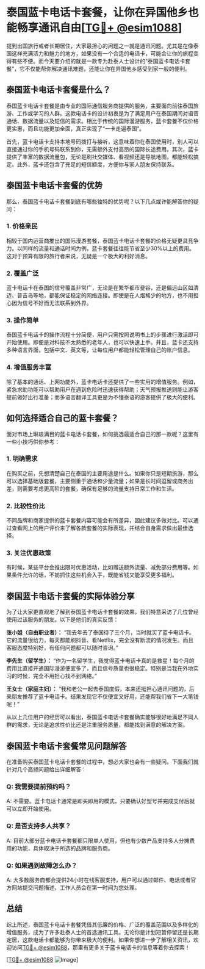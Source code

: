 # 泰国蓝卡电话卡套餐，让你在异国他乡也能畅享通讯自由[[TG💪+ @esim1088](https://t.me/s/esim1088)]

提到出国旅行或者长期居住，大家最担心的问题之一就是通讯问题。尤其是在像泰国这样充满活力和魅力的地方，如果没有一个合适的电话卡，可能会让你的旅程变得有些不便。而今天要介绍的就是一款专为赴泰人士设计的“泰国蓝卡电话卡套餐”，它不仅能帮你解决通讯难题，还能让你在异国他乡感受到家一般的便利。

## 泰国蓝卡电话卡套餐是什么？

泰国蓝卡电话卡套餐是由专业的国际通信服务商提供的服务，主要面向前往泰国旅游、工作或学习的人群。这款电话卡的设计初衷是为了满足用户在泰国期间对语音通话、数据流量以及短信的需求。相比于传统的国际漫游服务，蓝卡套餐不仅价格更实惠，而且功能更加全面，真正实现了“一卡走遍泰国”。

首先，蓝卡电话卡支持本地号码拨打与接听，这意味着你在泰国使用时，别人可以直接通过你的手机号码联系到你，无需额外支付高昂的国际长途费用。其次，蓝卡提供了丰富的数据流量包，无论是刷社交媒体、看视频还是导航地图，都能轻松搞定。此外，蓝卡还包含了充足的短信额度，方便你与家人朋友保持联系。

## 泰国蓝卡电话卡套餐的优势

那么，泰国蓝卡电话卡套餐到底有哪些独特的优势呢？以下几点或许能解答你的疑问：

### 1. **价格亲民**
   相较于国内运营商推出的国际漫游套餐，泰国蓝卡电话卡套餐的价格无疑更具竞争力。以同样的流量和通话时间为例，蓝卡套餐往往能节省至少30%以上的费用。这对于预算有限的旅行者来说，无疑是一个极大的利好消息。

### 2. **覆盖广泛**
   蓝卡电话卡在泰国的信号覆盖非常广，无论是在繁华都市曼谷，还是偏远山区如清迈、普吉岛等地，都能保证稳定的网络连接。即使是在人烟稀少的地方，也不用担心因为信号不好而无法联系到外界。

### 3. **操作简单**
   泰国蓝卡电话卡的操作流程十分简便，用户只需按照说明书上的步骤进行激活即可开始使用。即便是对科技不太熟悉的老年人，也可以快速上手。并且，蓝卡还支持多种语言界面，包括中文、英文等，让每位用户都能轻松管理自己的账户信息。

### 4. **增值服务丰富**
   除了基本的通话、上网功能外，蓝卡电话卡还提供了一些实用的增值服务。例如，紧急求助功能可以帮助用户在遇到危险时迅速获得帮助；天气预报推送则能让游客提前做好出行准备；而多语言翻译工具更是为不懂泰语的游客提供了极大的便利。

## 如何选择适合自己的蓝卡套餐？

面对市场上琳琅满目的蓝卡电话卡套餐，如何挑选最适合自己的那一款呢？这里有一些小技巧供你参考：

### 1. **明确需求**
   在购买之前，先想清楚自己在泰国的主要用途是什么。如果你只是短期旅游，那么可以选择基础版套餐，主要侧重于通话和少量流量；如果是长时间逗留或商务出差，则需要考虑更高阶的套餐，确保有足够的流量支持日常工作和生活。

### 2. **比较性价比**
   不同品牌和商家提供的蓝卡套餐内容可能会有所差异，因此建议多做对比。可以通过查看网上的用户评价来了解各款套餐的实际表现，并结合自身需求做出最佳选择。

### 3. **关注优惠政策**
   有时候，某些平台会推出限时优惠活动，比如赠送额外流量、减免部分费用等。如果条件允许的话，不妨抓住这些机会入手，既能省钱又能享受更多福利。

## 泰国蓝卡电话卡套餐的实际体验分享

为了让大家更直观地了解到泰国蓝卡电话卡套餐的效果，我们特意采访了几位曾经使用过该服务的朋友。以下是他们的真实反馈：

**张小姐（自由职业者）：**
“我去年去了泰国待了三个月，当时就买了蓝卡电话卡。它的流量很给力，每天都能刷抖音、看Netflix，完全没有断流的情况发生。而且客服态度特别好，有任何问题都可以随时咨询。”

**李先生（留学生）：**
“作为一名留学生，我觉得蓝卡电话卡真的是救星！每个月的费用比直接开通国际漫游便宜多了，而且信号质量也很稳定。特别是当我在外地实习的时候，完全不用担心找不到网络。”

**王女士（家庭主妇）：**
“我和老公一起去泰国度假，本来还挺担心通讯问题的，后来朋友推荐了蓝卡电话卡。结果发现它不仅便宜又好用，还能帮我们省下一大笔钱呢！”

从以上几位用户的经历可以看出，泰国蓝卡电话卡套餐确实能够很好地满足不同人群的需求，无论是追求性价比还是注重服务质量，都能找到满意的解决方案。

## 泰国蓝卡电话卡套餐常见问题解答

在准备购买泰国蓝卡电话卡套餐的过程中，想必大家也会有一些疑问。下面我们就针对几个高频问题给出详细解答：

### Q: 我需要提前预约吗？
A: 不需要。蓝卡电话卡通常是即买即用的模式，只要确认好型号并完成支付后就可以立即开始使用。

### Q: 是否支持多人共享？
A: 目前大部分蓝卡电话卡套餐都只限单人使用，但也有少数产品支持多人分摊费用的功能，具体取决于所选的品牌和服务商。

### Q: 如果遇到故障怎么办？
A: 大多数服务商都会提供24小时在线客服支持，用户可以通过邮件、电话或者官方网站提交问题描述，工作人员会在第一时间为您处理。

## 总结

综上所述，泰国蓝卡电话卡套餐凭借其低廉的价格、广泛的覆盖范围以及多样化的增值服务，成为了许多赴泰人士的首选通讯工具。无论你是计划短暂停留还是长期定居，这款电话卡都能够为你带来极大的便利。如果你想进一步了解相关资讯，欢迎访问[TG💪+ @esim1088](https://t.me/s/esim1088)，那里有更多关于蓝卡电话卡的信息等着你去探索！

[[TG💪+ @esim1088](https://t.me/s/esim1088) ![Image](https://i.postimg.cc/4NQfJmqS/Snipaste-2025-05-13-00-14-12.png)]